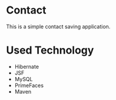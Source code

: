 # Contact

This is a simple contact saving application.

# Used Technology
  
  * Hibernate
  * JSF
  * MySQL
  * PrimeFaces
  * Maven

